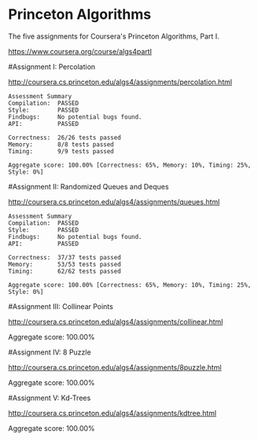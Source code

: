# Princeton Algorithms
The five assignments for Coursera's Princeton Algorithms, Part I. 

https://www.coursera.org/course/algs4partI

#Assignment I: Percolation

http://coursera.cs.princeton.edu/algs4/assignments/percolation.html

```
Assessment Summary
Compilation:  PASSED
Style:        PASSED
Findbugs:     No potential bugs found.
API:          PASSED

Correctness:  26/26 tests passed
Memory:       8/8 tests passed
Timing:       9/9 tests passed

Aggregate score: 100.00% [Correctness: 65%, Memory: 10%, Timing: 25%, Style: 0%]
```

#Assignment II: Randomized Queues and Deques

http://coursera.cs.princeton.edu/algs4/assignments/queues.html

```
Assessment Summary
Compilation:  PASSED
Style:        PASSED
Findbugs:     No potential bugs found.
API:          PASSED

Correctness:  37/37 tests passed
Memory:       53/53 tests passed
Timing:       62/62 tests passed

Aggregate score: 100.00% [Correctness: 65%, Memory: 10%, Timing: 25%, Style: 0%]
```

#Assignment III: Collinear Points

http://coursera.cs.princeton.edu/algs4/assignments/collinear.html

Aggregate score: 100.00%

#Assignment IV: 8 Puzzle

http://coursera.cs.princeton.edu/algs4/assignments/8puzzle.html

Aggregate score: 100.00%

#Assignment V: Kd-Trees

http://coursera.cs.princeton.edu/algs4/assignments/kdtree.html

Aggregate score: 100.00%




